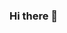 ### Hi there 👋

<!--
**RafaelFBL/RafaelFBL** is a ✨ _special_ ✨ repository because its `README.md` (this file) appears on your GitHub profile.

Here are some ideas to get you started:

- 🔭 I’m currently a biology undergrad student
- 🌱 I’m currently a intern in the Laboratory of Plant Taxonomy and Evolution (TaxEP - https://www.taxep.ufscar.br/)
- 📫 How to reach me: fernandesrafaelbl@gmail.com
- 😄 Pronouns: He/Him
-->
